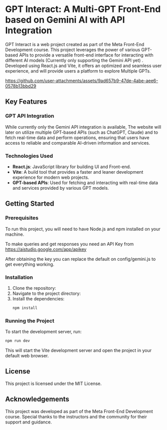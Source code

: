 # GPT Interact: A Multi-GPT Front-End based on Gemini AI with API Integration

GPT Interact is a web project created as part of the Meta Front-End Development course. This project leverages the power of various GPT-based APIs to provide a versatile front-end interface for interacting with different AI models (Currently only supporting the Gemini API yet) . Developed using React.js and Vite, it offers an optimized and seamless user experience, and will provide users a platform to explore Multiple GPTs.

https://github.com/user-attachments/assets/9ad657b9-47de-4abe-aee6-0578b13bbd29


## Key Features

### GPT API Integration
While currently only the Gemini API integration is available, The website will later on utilize multiple GPT-based APIs (such as ChatGPT, Claude) and to fetch real-time data and perform operations, ensuring that users have access to reliable and comparable AI-driven information and services.

### Technologies Used
- **React.js**: JavaScript library for building UI and Front-end.
- **Vite**: A build tool that provides a faster and leaner development experience for modern web projects.
- **GPT-based APIs**: Used for fetching and interacting with real-time data and services provided by various GPT models.

## Getting Started

### Prerequisites
To run this project, you will need to have Node.js and npm installed on your machine.

To make queries and get responses you need an API Key from https://aistudio.google.com/app/apikey

After obtaining the key you can replace the default on config/gemini.js to get everything working.

### Installation
1. Clone the repository:
2. Navigate to the project directory:
3. Install the dependencies:
   ```bash
   npm install
   ```

### Running the Project
To start the development server, run:
```bash
npm run dev
```
This will start the Vite development server and open the project in your default web browser.

## License
This project is licensed under the MIT License.

## Acknowledgements
This project was developed as part of the Meta Front-End Development course. Special thanks to the instructors and the community for their support and guidance.
